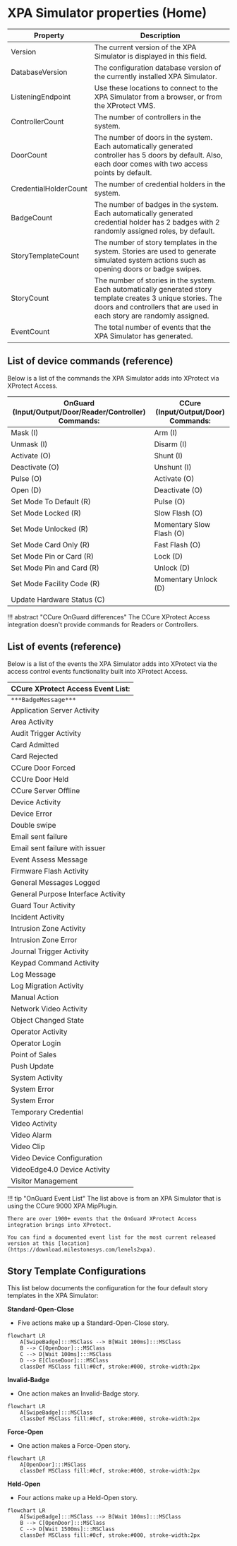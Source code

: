 # XPA Simulator properties (Home)

| Property  | Description   |
|-----------|---------------|
| Version   | The current version of the XPA Simulator is displayed in this field.  |
| DatabaseVersion   | The configuration database version of the currently installed XPA Simulator.  |
| ListeningEndpoint | Use these locations to connect to the XPA Simulator from a browser, or from the XProtect VMS. |
| ControllerCount   | The number of controllers in the system.  |
| DoorCount | The number of doors in the system. Each automatically generated controller has 5 doors by default. Also, each door comes with two access points by default.   |
| CredentialHolderCount | The number of credential holders in the system.   |
| BadgeCount    | The number of badges in the system. Each automatically generated credential holder has 2 badges with 2 randomly assigned roles, by default.   |
| StoryTemplateCount    | The number of story templates in the system. Stories are used to generate simulated system actions such as opening doors or badge swipes. |
| StoryCount    | 	The number of stories in the system. Each automatically generated story template creates 3 unique stories. The doors and controllers that are used in each story are randomly assigned. |
| EventCount    | The total number of events that the XPA Simulator has generated.  |

## List of device commands (reference)

Below is a list of the commands the XPA Simulator adds into XProtect via XProtect Access.

| OnGuard (Input/Output/Door/Reader/Controller) Commands:  | CCure (Input/Output/Door) Commands:   |
|----------------------------------------------------------|---------------------------------------|
| Mask (I)   | Arm (I)  |
| Unmask (I)   | Disarm (I)  |
| Activate (O) | Shunt (I) |
| Deactivate (O)   | Unshunt (I)  |
| Pulse (O) | Activate (O)   |
| Open (D) | Deactivate (O)   |
| Set Mode To Default (R)    | Pulse (O)   |
| Set Mode Locked (R)    | Slow Flash (O) |
| Set Mode Unlocked (R)    | Momentary Slow Flash (O) |
| Set Mode Card Only (R)    | Fast Flash (O)  |
| Set Mode Pin or Card (R)   | Lock (D)  |
| Set Mode Pin and Card (R)    | Unlock (D)  |
| Set Mode Facility Code (R)    | Momentary Unlock (D)  |
| Update  Hardware Status (C)    |   |

!!! abstract "CCure OnGuard differences"
    The CCure XProtect Access integration doesn't provide commands for Readers or Controllers.

## List of events (reference)

Below is a list of the events the XPA Simulator adds into XProtect via the access control events functionality built into XProtect Access.

| CCure XProtect Access Event List: |
|-----------------------------------|
| `***BadgeMessage***`  |
| Application Server Activity   |
| Area Activity |
| Audit Trigger Activity    |
| Card Admitted |
| Card Rejected |
| CCure Door Forced |
| CCUre Door Held   |
| CCure Server Offline  |
| Device Activity   |
| Device Error  |
| Double swipe  |
| Email sent failure    |
| Email sent failure with issuer    |
| Event Assess Message  |
| Firmware Flash Activity   |
| General Messages Logged   |
| General Purpose Interface Activity    |
| Guard Tour Activity   |
| Incident Activity |
| Intrusion Zone Activity  |
| Intrusion Zone Error  |
| Journal Trigger Activity  |
| Keypad Command Activity   |
| Log Message   |
| Log Migration Activity    |
| Manual Action |
| Network Video Activity    |
| Object Changed State  |
| Operator Activity |
| Operator Login    |
| Point of Sales    |
| Push Update   |
| System Activity   |
| System Error  |
| System Error  |
| Temporary Credential  |
| Video Activity    |
| Video Alarm   |
| Video Clip    |
| Video Device Configuration    |
| VideoEdge4.0 Device Activity  |
| Visitor Management    |

!!! tip "OnGuard Event List"
    The list above is from an XPA Simulator that is using the CCure 9000 XPA MipPlugin. 

    There are over 1900+ events that the OnGuard XProtect Access integration brings into XProtect.

    You can find a documented event list for the most current released version at this [location](https://download.milestonesys.com/lenels2xpa).

## Story Template Configurations

This list below documents the configuration for the four default story templates in the XPA Simulator:

**Standard-Open-Close**

+ Five actions make up a Standard-Open-Close story.

```mermaid
flowchart LR
    A[SwipeBadge]:::MSClass --> B[Wait 100ms]:::MSClass
    B --> C[OpenDoor]:::MSClass
    C --> D[Wait 100ms]:::MSClass
    D --> E[CloseDoor]:::MSClass
    classDef MSClass fill:#0cf, stroke:#000, stroke-width:2px
```
**Invalid-Badge**

+ One action makes an Invalid-Badge story.

```mermaid
flowchart LR
    A[SwipeBadge]:::MSClass
    classDef MSClass fill:#0cf, stroke:#000, stroke-width:2px
```
**Force-Open**

+ One action makes a Force-Open story.

```mermaid
flowchart LR
    A[OpenDoor]:::MSClass
    classDef MSClass fill:#0cf, stroke:#000, stroke-width:2px
```
**Held-Open**

+ Four actions make up a Held-Open story.

```mermaid
flowchart LR
    A[SwipeBadge]:::MSClass --> B[Wait 100ms]:::MSClass
    B --> C[OpenDoor]:::MSClass
    C --> D[Wait 1500ms]:::MSClass
    classDef MSClass fill:#0cf, stroke:#000, stroke-width:2px
```